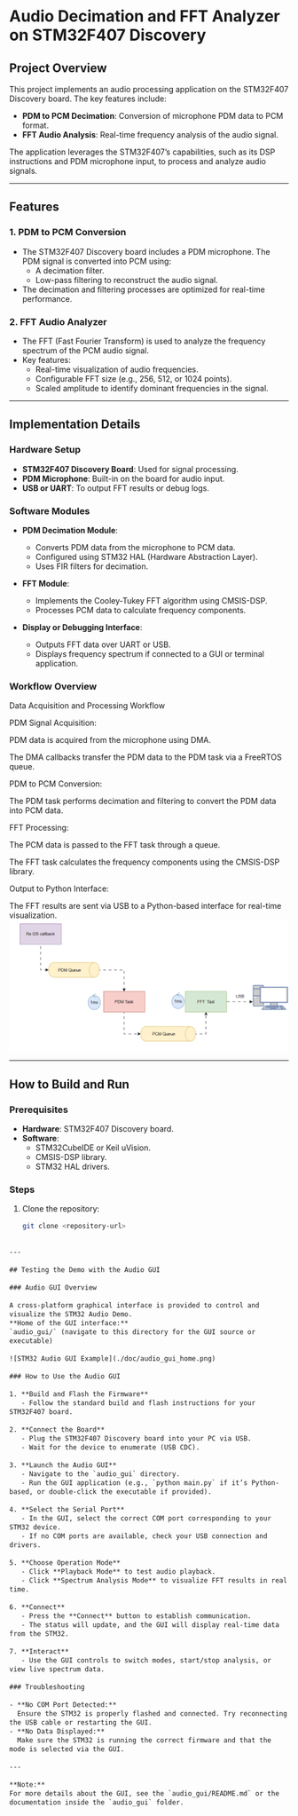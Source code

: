 # Audio Decimation and FFT Analyzer on STM32F407 Discovery

## Project Overview
This project implements an audio processing application on the STM32F407 Discovery board. The key features include:

- **PDM to PCM Decimation**: Conversion of microphone PDM data to PCM format.
- **FFT Audio Analysis**: Real-time frequency analysis of the audio signal.

The application leverages the STM32F407’s capabilities, such as its DSP instructions and PDM microphone input, to process and analyze audio signals.

---

## Features

### 1. PDM to PCM Conversion
- The STM32F407 Discovery board includes a PDM microphone. The PDM signal is converted into PCM using:
  - A decimation filter.
  - Low-pass filtering to reconstruct the audio signal.
- The decimation and filtering processes are optimized for real-time performance.

### 2. FFT Audio Analyzer
- The FFT (Fast Fourier Transform) is used to analyze the frequency spectrum of the PCM audio signal.
- Key features:
  - Real-time visualization of audio frequencies.
  - Configurable FFT size (e.g., 256, 512, or 1024 points).
  - Scaled amplitude to identify dominant frequencies in the signal.

---

## Implementation Details

### Hardware Setup
- **STM32F407 Discovery Board**: Used for signal processing.
- **PDM Microphone**: Built-in on the board for audio input.
- **USB or UART**: To output FFT results or debug logs.

### Software Modules
- **PDM Decimation Module**:
  - Converts PDM data from the microphone to PCM data.
  - Configured using STM32 HAL (Hardware Abstraction Layer).
  - Uses FIR filters for decimation.

- **FFT Module**:
  - Implements the Cooley-Tukey FFT algorithm using CMSIS-DSP.
  - Processes PCM data to calculate frequency components.

- **Display or Debugging Interface**:
  - Outputs FFT data over UART or USB.
  - Displays frequency spectrum if connected to a GUI or terminal application.

### Workflow Overview

Data Acquisition and Processing Workflow

PDM Signal Acquisition:

PDM data is acquired from the microphone using DMA.

The DMA callbacks transfer the PDM data to the PDM task via a FreeRTOS queue.

PDM to PCM Conversion:

The PDM task performs decimation and filtering to convert the PDM data into PCM data.

FFT Processing:

The PCM data is passed to the FFT task through a queue.

The FFT task calculates the frequency components using the CMSIS-DSP library.

Output to Python Interface:

The FFT results are sent via USB to a Python-based interface for real-time visualization.
![Workflow Diagram](./doc/AnimationAudio.gif)


---

## How to Build and Run

### Prerequisites
- **Hardware**: STM32F407 Discovery board.
- **Software**:
  - STM32CubeIDE or Keil uVision.
  - CMSIS-DSP library.
  - STM32 HAL drivers.

### Steps
1. Clone the repository:
   ```bash
   git clone <repository-url>

```

---

## Testing the Demo with the Audio GUI

### Audio GUI Overview

A cross-platform graphical interface is provided to control and visualize the STM32 Audio Demo.
**Home of the GUI interface:**
`audio_gui/` (navigate to this directory for the GUI source or executable)

![STM32 Audio GUI Example](./doc/audio_gui_home.png)

### How to Use the Audio GUI

1. **Build and Flash the Firmware**
   - Follow the standard build and flash instructions for your STM32F407 board.

2. **Connect the Board**
   - Plug the STM32F407 Discovery board into your PC via USB.
   - Wait for the device to enumerate (USB CDC).

3. **Launch the Audio GUI**
   - Navigate to the `audio_gui` directory.
   - Run the GUI application (e.g., `python main.py` if it’s Python-based, or double-click the executable if provided).

4. **Select the Serial Port**
   - In the GUI, select the correct COM port corresponding to your STM32 device.
   - If no COM ports are available, check your USB connection and drivers.

5. **Choose Operation Mode**
   - Click **Playback Mode** to test audio playback.
   - Click **Spectrum Analysis Mode** to visualize FFT results in real time.

6. **Connect**
   - Press the **Connect** button to establish communication.
   - The status will update, and the GUI will display real-time data from the STM32.

7. **Interact**
   - Use the GUI controls to switch modes, start/stop analysis, or view live spectrum data.

### Troubleshooting

- **No COM Port Detected:**  
  Ensure the STM32 is properly flashed and connected. Try reconnecting the USB cable or restarting the GUI.
- **No Data Displayed:**  
  Make sure the STM32 is running the correct firmware and that the mode is selected via the GUI.

---

**Note:**  
For more details about the GUI, see the `audio_gui/README.md` or the documentation inside the `audio_gui` folder.
